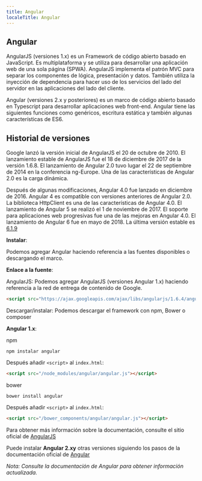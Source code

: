 ```yaml
---
title: Angular
localeTitle: Angular
---
```

## Angular

AngularJS (versiones 1.x) es un Framework de código abierto basado en JavaScript. Es multiplataforma y se utiliza para desarrollar una aplicación web de una sola página (SPWA). AngularJS implementa el patrón MVC para separar los componentes de lógica, presentación y datos. También utiliza la inyección de dependencia para hacer uso de los servicios del lado del servidor en las aplicaciones del lado del cliente.

Angular (versiones 2.x y posteriores) es un marco de código abierto basado en Typescript para desarrollar aplicaciones web front-end. Angular tiene las siguientes funciones como genéricos, escritura estática y también algunas características de ES6.

## Historial de versiones

Google lanzó la versión inicial de AngularJS el 20 de octubre de 2010. El lanzamiento estable de AngularJS fue el 18 de diciembre de 2017 de la versión 1.6.8. El lanzamiento de Angular 2.0 tuvo lugar el 22 de septiembre de 2014 en la conferencia ng-Europe. Una de las características de Angular 2.0 es la carga dinámica.

Después de algunas modificaciones, Angular 4.0 fue lanzado en diciembre de 2016. Angular 4 es compatible con versiones anteriores de Angular 2.0. La biblioteca HttpClient es una de las características de Angular 4.0. El lanzamiento de Angular 5 se realizó el 1 de noviembre de 2017. El soporte para aplicaciones web progresivas fue una de las mejoras en Angular 4.0. El lanzamiento de Angular 6 fue en mayo de 2018. La última versión estable es [6.1.9](https://blog.angular.io/angular-v6-1-now-available-typescript-2-9-scroll-positioning-and-more-9f1c03007bb6)

**Instalar**:

Podemos agregar Angular haciendo referencia a las fuentes disponibles o descargando el marco.

**Enlace a la fuente**:

AngularJS: Podemos agregar AngularJS (versiones Angular 1.x) haciendo referencia a la red de entrega de contenido de Google.

```html
<script src="https://ajax.googleapis.com/ajax/libs/angularjs/1.6.4/angular.min.js"></script> 
```

Descargar/instalar: Podemos descargar el framework con npm, Bower o composer

**Angular 1.x**:

npm

```shell 
npm instalar angular
```
Después añadir `<script>` al `index.html`: 

```html
<script src="/node_modules/angular/angular.js"></script>
```

bower 
```shell
bower install angular
```
Después añadir `<script>` al `index.html`: 
```html
<script src="/bower_components/angular/angular.js"></script>
```

Para obtener más información sobre la documentación, consulte el sitio oficial de [AngularJS](https://docs.angularjs.org/api)

Puede instalar **Angular 2.xy** otras versiones siguiendo los pasos de la documentación oficial de [Angular](https://angular.io/guide/quickstart)

_Nota: Consulte la documentación de Angular para obtener información actualizada._
